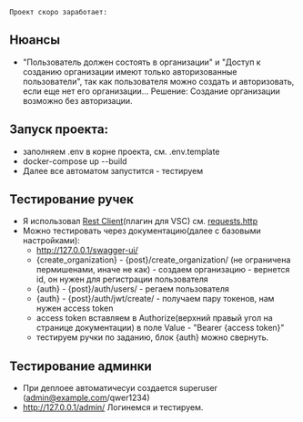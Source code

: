 ```
Проект скоро заработает:

```
## Нюансы
- "Пользователь должен состоять в организации" и "Доступ к созданию организации имеют только авторизованные пользователи", так как пользователя можно создать и авторизовать, если еще нет его организации... Решение: Создание организации возможно без авторизации.

## Запуск проекта:
  - заполняем .env в корне проекта, см. .env.template
  - docker-compose up --build
  - Далее все автоматом запустится - тестируем

## Тестирование ручек
  - Я использовал [Rest Client](https://marketplace.visualstudio.com/items?itemName=humao.rest-client)(плагин для VSC) см. [requests.http](https://github.com/ZOMini/organization_drf/blob/ec7b856d7f182b471b333851a876845805b69889/requests.http)
  - Можно тестировать через документацию(далее c базовыми настройками):
    - http://127.0.0.1/swagger-ui/
    - {create_organization} - {post}/create_organization/ (не ограничена пермишенами, иначе не как) - создаем организацию - вернется id, он нужен для регистрации пользователя
    - {auth} - {post}/auth/users/ - регаем пользователя
    - {auth} - {post}/auth/jwt/create/ - получаем пару токенов, нам нужен access token
    - access token вставляем в Authorize(верхний правый угол на странице документации) в поле Value - "Bearer {access token}"
    - тестируем ручки по заданию, блок {auth} можно свернуть.

## Тестирование админки
  - При деплоее автоматичесуи создается superuser (admin@example.com/qwer1234)
  - http://127.0.0.1/admin/ Логинемся и тестируем.